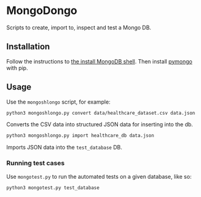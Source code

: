 
# MongoDongo

Scripts to create, import to, inspect and test a Mongo DB.

## Installation

Follow the instructions to [the install MongoDB shell](https://www.mongodb.com/docs/manual/administration/install-community/).
Then install [pymongo](https://pymongo.readthedocs.io/en/stable/installation.html) with pip.

## Usage

Use the `mongoshlongo` script, for example:

```bash
python3 mongoshlongo.py convert data/healthcare_dataset.csv data.json
```
Converts the CSV data into structured JSON data for inserting into the db.

```bash
python3 mongoshlongo.py import healthcare_db data.json
```
Imports JSON data into the `test_database` DB.

### Running test cases

Use `mongotest.py` to run the automated tests on a given database, like so:
```bash
python3 mongotest.py test_database
```